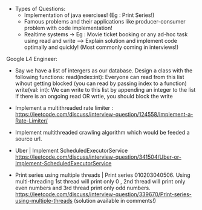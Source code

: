 
- Types of Questions:
    - Implementation of java exercises! (Eg : Print Series!)
    - Famous problems and their applications like producer-consumer problem with code implementation!
    - Realtime systems  -> Eg : Movie ticket booking or any ad-hoc task using read and write --> Explain solution and implement code optimally and quickly! (Most commonly coming in interviews!)

Google L4 Engineer:
- Say we have a list of intergers as our database. Design a class with the following functions:
read(index:int): Everyone can read from this list wihout getting blocked (you can read by passing index to a function)
write(val: int): We can write to this list by appending an integer to the list
If there is an ongoing read OR wrtie, you should block the write


- Implement a multithreaded rate limiter : https://leetcode.com/discuss/interview-question/124558/Implement-a-Rate-Limiter/
- Implement multithreaded crawling algorithm which would be feeded a source url.
- Uber | Implement ScheduledExecutorService
  https://leetcode.com/discuss/interview-question/341504/Uber-or-Implement-ScheduledExecutorService
- Print series using multiple threads | Print series 010203040506. Using multi-threading 1st thread will print only 0 , 2nd thread will print only even numbers and 3rd thread print only odd numbers. https://leetcode.com/discuss/interview-question/339670/Print-series-using-multiple-threads (solution available in comments!)
